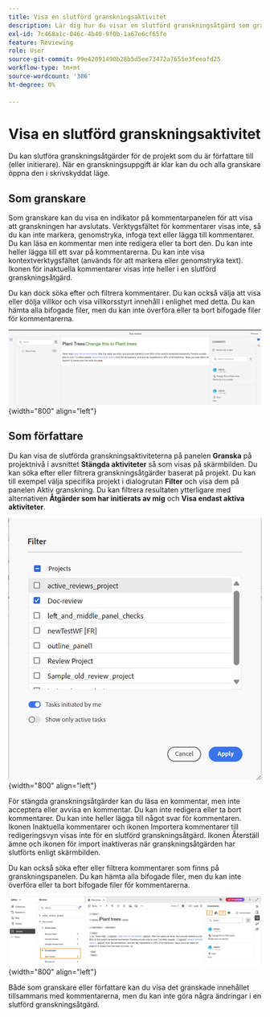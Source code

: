 ```yaml
---
title: Visa en slutförd granskningsaktivitet
description: Lär dig hur du visar en slutförd granskningsåtgärd som granskare eller författare i AEM Guides.
exl-id: 7c468a1c-046c-4b40-9f0b-1a67e6cf65fe
feature: Reviewing
role: User
source-git-commit: 99e42091490b28b5d5ee73472a7655e3feeafd25
workflow-type: tm+mt
source-wordcount: '386'
ht-degree: 0%

---
```


# Visa en slutförd granskningsaktivitet

Du kan slutföra granskningsåtgärder för de projekt som du är författare till (eller initierare). När en granskningsuppgift är klar kan du och alla granskare öppna den i skrivskyddat läge.

## Som granskare

Som granskare kan du visa en indikator på kommentarpanelen för att visa att granskningen har avslutats. Verktygsfältet för kommentarer visas inte, så du kan inte markera, genomstryka, infoga text eller lägga till kommentarer. Du kan läsa en kommentar men inte redigera eller ta bort den. Du kan inte heller lägga till ett svar på kommentarerna. Du kan inte visa kontextverktygsfältet (används för att markera eller genomstryka text). Ikonen för inaktuella kommentarer visas inte heller i en slutförd granskningsåtgärd.

Du kan dock söka efter och filtrera kommentarer. Du kan också välja att visa eller dölja villkor och visa villkorsstyrt innehåll i enlighet med detta. Du kan hämta alla bifogade filer, men du kan inte överföra eller ta bort bifogade filer för kommentarerna.

![](images/complete-task-reviewer-new.png){width="800" align="left"}


## Som författare

Du kan visa de slutförda granskningsaktiviteterna på panelen **Granska** på projektnivå i avsnittet **Stängda aktiviteter** så som visas på skärmbilden. Du kan söka efter eller filtrera granskningsåtgärder baserat på projekt. Du kan till exempel välja specifika projekt i dialogrutan **Filter** och visa dem på panelen Aktiv granskning. Du kan filtrera resultaten ytterligare med alternativen **Åtgärder som har initierats av mig** och **Visa endast aktiva aktiviteter**.

![](images/review-filters-new.png){width="800" align="left"}

För stängda granskningsåtgärder kan du läsa en kommentar, men inte acceptera eller avvisa en kommentar. Du kan inte redigera eller ta bort kommentarer. Du kan inte heller lägga till något svar för kommentaren. Ikonen Inaktuella kommentarer och ikonen Importera kommentarer till redigeringsvyn visas inte för en slutförd granskningsåtgärd. Ikonen Återställ ämne och ikonen för import inaktiveras när granskningsåtgärden har slutförts enligt skärmbilden.

Du kan också söka efter eller filtrera kommentarer som finns på granskningspanelen. Du kan hämta alla bifogade filer, men du kan inte överföra eller ta bort bifogade filer för kommentarerna.

![](images/completed-task-author-new.png){width="800" align="left"}

Både som granskare eller författare kan du visa det granskade innehållet tillsammans med kommentarerna, men du kan inte göra några ändringar i en slutförd granskningsåtgärd.
